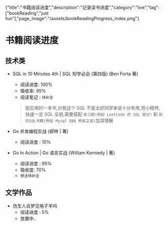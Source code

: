{"title":"书籍阅读进度","description":"记录读书进度","category":"live","tag":["bookReading","just fun"],"page_image":"/assets/bookReadingProgress_index.png"}

# 书籍阅读进度

## 技术类

* SQL in 10 Minutes 4th | SQL 知学必会 (第四版) (Ben Forta 著)
    * 阅读进度: 100%
    * 吸收率:  95%
    * 阅读笔记 : `待补全`
    >  挺实用的一本书,对我这个 SQL 不是太好同学来说十分有用,短小精悍, 快速一览 SQL 全貌,需要搭配 `练习题(例如 LeetCode 的 SQL 部分)` 和 `别的SQL书籍(例如 Mysql DBA 修炼之道)`加深理解

* Go 并发编程实战 (郝林 | 著)
    * 阅读进度 : 10%


* Go In Action | Go 语言实战 (William Kennedy | 著) 
    * 阅读进度 : 95%
    * 吸收度: 70%
    * `想法待补全`



## 文学作品

* 仿生人会梦见电子羊吗
    * 阅读进度 : 5%
    * 放置中..
